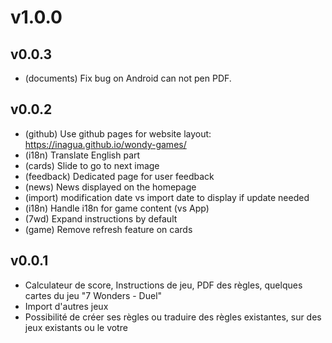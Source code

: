 # v1.0.0

## v0.0.3

- (documents) Fix bug on Android can not pen PDF.

## v0.0.2

- (github) Use github pages for website layout: https://inagua.github.io/wondy-games/
- (i18n) Translate English part
- (cards) Slide to go to next image
- (feedback) Dedicated page for user feedback
- (news) News displayed on the homepage
- (import) modification date vs import date to display if update needed
- (i18n) Handle i18n for game content (vs App)
- (7wd) Expand instructions by default
- (game) Remove refresh feature on cards

## v0.0.1

- Calculateur de score, Instructions de jeu, PDF des règles, quelques cartes du jeu "7 Wonders - Duel"
- Import d'autres jeux
- Possibilité de créer ses règles ou traduire des règles existantes, sur des jeux existants ou le votre
